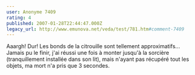 ```yaml
---
user: Anonyme 7409
rating: 4
published: 2007-01-28T22:44:47.000Z
legacy_url: http://www.emunova.net/veda/test/781.htm#comment-7409
---
```

Aaargh! Dur! Les bonds de la citrouille sont tellement approximatifs...
Jamais pu le finir, j'ai réussi une fois à monter jusqu'à la sorcière (tranquillement installée dans son lit), mais n'ayant pas récupéré tout les objets, ma mort n'a pris que 3 secondes.